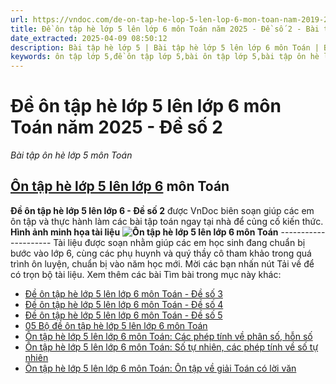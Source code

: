```yaml
---
url: https://vndoc.com/de-on-tap-he-lop-5-len-lop-6-mon-toan-nam-2019-2020-de-so-2-202924
title: Đề ôn tập hè lớp 5 lên lớp 6 môn Toán năm 2025 - Đề số 2 - Bài tập ôn hè lớp 5 môn Toán - VnDoc.com
date_extracted: 2025-04-09 08:50:12
description: Bài tập hè lớp 5 | Bài tập hè lớp 5 lên lớp 6 môn Toán | Bộ đề ôn tập hè lớp 5 lên lớp 6 do VnDoc biên soạn giúp các em học sinh củng cố lại kiến thức khi chuyển từ lớp 5 lên lớp 6.
keywords: ôn tập lớp 5,đề ôn tập lớp 5,bài ôn tập lớp 5,bài tập ôn hè lớp 5 lên 6,bài tập toán ôn hè cho học sinh lớp 5 lên lớp 6,ôn hè lớp 5 lên 6,ôn tập hè lớp 5 lên 6
---
```


# Đề ôn tập hè lớp 5 lên lớp 6 môn Toán năm 2025 - Đề số 2
 _Bài tập ôn hè lớp 5 môn Toán_
## **[Ôn tập hè lớp 5 lên lớp 6](<https://vndoc.com/on-he-lop-5-len6>) môn Toán**
**Đề ôn tập hè lớp 5 lên lớp 6 - Đề số 2** được VnDoc biên soạn giúp các em ôn tập và thực hành làm các bài tập toán ngay tại nhà để củng cố kiến thức.
**Hình ảnh minh họa tài liệu**
**![Ôn tập hè lớp 5 lên lớp 6 môn Toán](https://i.vdoc.vn/data/image/2023/05/23/toan-5-de-2.jpg)**
\---------------------
Tài liệu được soạn nhằm giúp các em học sinh đang chuẩn bị bước vào lớp 6, cùng các phụ huynh và quý thầy cô tham khảo trong quá trình ôn luyện, chuẩn bị vào năm học mới. Mời các bạn nhấn nút Tải về để có trọn bộ tài liệu.
Xem thêm các bài Tìm bài trong mục này khác:
  * [Đề ôn tập hè lớp 5 lên lớp 6 môn Toán - Đề số 3](</de-on-tap-he-lop-5-len-lop-6-mon-toan-nam-2019-2020-de-so-3-202927>)
  * [Đề ôn tập hè lớp 5 lên lớp 6 môn Toán - Đề số 4](</de-on-tap-he-lop-5-len-lop-6-mon-toan-nam-2019-2020-de-so-4-202932>)
  * [Đề ôn tập hè lớp 5 lên lớp 6 môn Toán - Đề số 5](</de-on-tap-he-lop-5-len-lop-6-mon-toan-nam-2019-2020-de-so-5-202949>)
  * [05 Bộ đề ôn tập hè lớp 5 lên lớp 6 môn Toán](</on-tap-he-lop-5-len-lop-6-mon-toan-202958>)
  * [Ôn tập hè lớp 5 lên lớp 6 môn Toán: Các phép tính về phân số, hỗn số](</on-tap-he-lop-5-len-lop-6-mon-toan-cac-phep-tinh-ve-phan-so-hon-so-203049>)
  * [Ôn tập hè lớp 5 lên lớp 6 môn Toán: Số tự nhiên, các phép tính về số tự nhiên](</on-tap-he-lop-5-len-lop-6-mon-toan-so-tu-nhien-cac-phep-tinh-ve-so-tu-nhien-203046>)
  * [Ôn tập hè lớp 5 lên lớp 6 môn Toán: Ôn tập về giải Toán có lời văn](</on-tap-he-lop-5-len-lop-6-mon-toan-on-tap-ve-giai-toan-co-loi-van-203050>)


